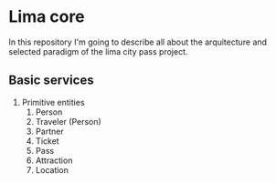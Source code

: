 # Lima core

In this repository I'm going to describe all about the arquitecture and selected paradigm of the lima city pass project.

## Basic services

1. Primitive entities
   1. Person
   2. Traveler (Person)
   3. Partner
   4. Ticket
   5. Pass
   6. Attraction
   7. Location
